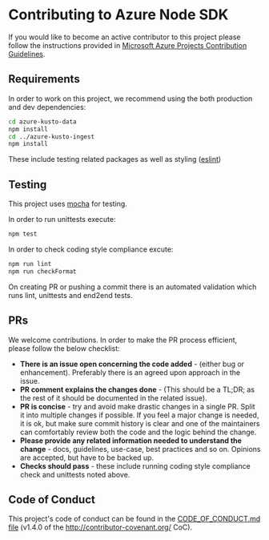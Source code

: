 # Contributing to Azure Node SDK

If you would like to become an active contributor to this project please
follow the instructions provided in [Microsoft Azure Projects Contribution Guidelines](https://azure.github.io/azure-sdk/general_introduction.html).

## Requirements

In order to work on this project, we recommend using the both production and dev dependencies:

```bash
cd azure-kusto-data
npm install
cd ../azure-kusto-ingest
npm install
```

These include testing related packages as well as styling ([eslint](https://eslint.org/))

## Testing

This project uses [mocha](https://mochajs.org/) for testing.

In order to run unittests execute:

```bash
npm test 
```

In order to check coding style compliance excute:

```bash
npm run lint
npm run checkFormat
```

On creating PR or pushing a commit there is an automated validation which runs lint, unittests and end2end tests.

## PRs
We welcome contributions. In order to make the PR process efficient, please follow the below checklist:

* **There is an issue open concerning the code added** - (either bug or enhancement).
    Preferably there is an agreed upon approach in the issue.
* **PR comment explains the changes done** - (This should be a TL;DR; as the rest of it should be documented in the related issue).
* **PR is concise** - try and avoid make drastic changes in a single PR. Split it into multiple changes if possible. If you feel a major change is needed, it is ok, but make sure commit history is clear and one of the maintainers can comfortably review both the code and the logic behind the change. 
* **Please provide any related information needed to understand the change** - docs, guidelines, use-case, best practices and so on. Opinions are accepted, but have to be backed up.
* **Checks should pass** - these include running coding style compliance check and unittests noted above.

## Code of Conduct
This project's code of conduct can be found in the
[CODE_OF_CONDUCT.md file](https://github.com/Azure/azure-kusto-node/blob/master/CODE_OF_CONDUCT.md)
(v1.4.0 of the http://contributor-covenant.org/ CoC).
